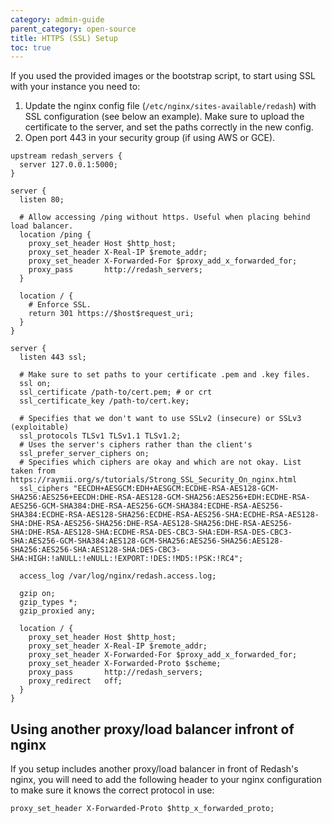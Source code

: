 ```yaml
---
category: admin-guide
parent_category: open-source
title: HTTPS (SSL) Setup
toc: true
---
```


If you used the provided images or the bootstrap script, to start using SSL with your instance you need to:

1. Update the nginx config file (`/etc/nginx/sites-available/redash`) with SSL configuration (see below an example). Make sure to upload the certificate to the server, and set the paths correctly in the new config.
2. Open port 443 in your security group (if using AWS or GCE).

```
upstream redash_servers {
  server 127.0.0.1:5000;
}

server {
  listen 80;

  # Allow accessing /ping without https. Useful when placing behind load balancer.
  location /ping {
    proxy_set_header Host $http_host;
    proxy_set_header X-Real-IP $remote_addr;
    proxy_set_header X-Forwarded-For $proxy_add_x_forwarded_for;
    proxy_pass       http://redash_servers;
  }

  location / {
    # Enforce SSL.
    return 301 https://$host$request_uri;
  }
}

server {
  listen 443 ssl;

  # Make sure to set paths to your certificate .pem and .key files.
  ssl on;
  ssl_certificate /path-to/cert.pem; # or crt
  ssl_certificate_key /path-to/cert.key;

  # Specifies that we don't want to use SSLv2 (insecure) or SSLv3 (exploitable)
  ssl_protocols TLSv1 TLSv1.1 TLSv1.2;
  # Uses the server's ciphers rather than the client's
  ssl_prefer_server_ciphers on;
  # Specifies which ciphers are okay and which are not okay. List taken from https://raymii.org/s/tutorials/Strong_SSL_Security_On_nginx.html
  ssl_ciphers "EECDH+AESGCM:EDH+AESGCM:ECDHE-RSA-AES128-GCM-SHA256:AES256+EECDH:DHE-RSA-AES128-GCM-SHA256:AES256+EDH:ECDHE-RSA-AES256-GCM-SHA384:DHE-RSA-AES256-GCM-SHA384:ECDHE-RSA-AES256-SHA384:ECDHE-RSA-AES128-SHA256:ECDHE-RSA-AES256-SHA:ECDHE-RSA-AES128-SHA:DHE-RSA-AES256-SHA256:DHE-RSA-AES128-SHA256:DHE-RSA-AES256-SHA:DHE-RSA-AES128-SHA:ECDHE-RSA-DES-CBC3-SHA:EDH-RSA-DES-CBC3-SHA:AES256-GCM-SHA384:AES128-GCM-SHA256:AES256-SHA256:AES128-SHA256:AES256-SHA:AES128-SHA:DES-CBC3-SHA:HIGH:!aNULL:!eNULL:!EXPORT:!DES:!MD5:!PSK:!RC4";

  access_log /var/log/nginx/redash.access.log;

  gzip on;
  gzip_types *;
  gzip_proxied any;

  location / {
    proxy_set_header Host $http_host;
    proxy_set_header X-Real-IP $remote_addr;
    proxy_set_header X-Forwarded-For $proxy_add_x_forwarded_for;
    proxy_set_header X-Forwarded-Proto $scheme;
    proxy_pass       http://redash_servers;
    proxy_redirect   off;
  }
}
```

## Using another proxy/load balancer infront of nginx

If you setup includes another proxy/load balancer in front of Redash's nginx, you will need to add the following header to your nginx configuration to make sure it knows the correct protocol in use:

```
proxy_set_header X-Forwarded-Proto $http_x_forwarded_proto;
```
